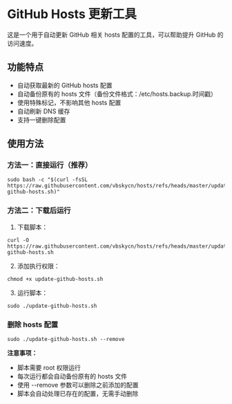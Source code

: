# GitHub Hosts 更新工具

这是一个用于自动更新 GitHub 相关 hosts 配置的工具，可以帮助提升 GitHub 的访问速度。

## 功能特点

- 自动获取最新的 GitHub hosts 配置
- 自动备份原有的 hosts 文件（备份文件格式：/etc/hosts.backup.时间戳）
- 使用特殊标记，不影响其他 hosts 配置
- 自动刷新 DNS 缓存
- 支持一键删除配置

## 使用方法

### 方法一：直接运行（推荐）

```
sudo bash -c "$(curl -fsSL https://raw.githubusercontent.com/vbskycn/hosts/refs/heads/master/update-github-hosts.sh)"
```

### 方法二：下载后运行

1. 下载脚本：

```
curl -O https://raw.githubusercontent.com/vbskycn/hosts/refs/heads/master/update-github-hosts.sh
```

2. 添加执行权限：

```
chmod +x update-github-hosts.sh
```

3. 运行脚本：

```
sudo ./update-github-hosts.sh
```

### 删除 hosts 配置

```
sudo ./update-github-hosts.sh --remove
```

**注意事项：**

- 脚本需要 root 权限运行
- 每次运行都会自动备份原有的 hosts 文件
- 使用 --remove 参数可以删除之前添加的配置
- 脚本会自动处理已存在的配置，无需手动删除